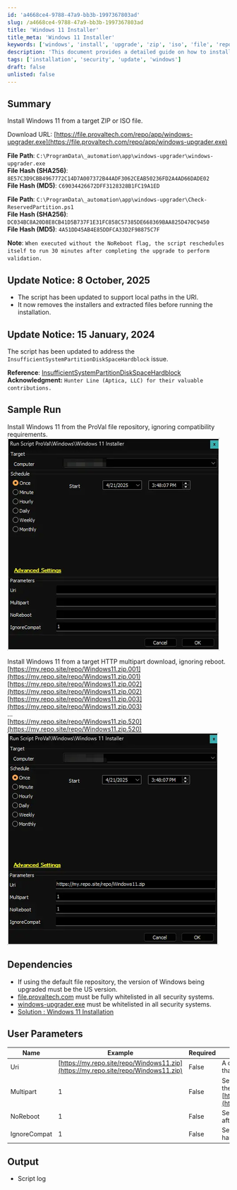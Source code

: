 ```yaml
---
id: 'a4668ce4-9788-47a9-bb3b-1997367803ad'
slug: /a4668ce4-9788-47a9-bb3b-1997367803ad
title: 'Windows 11 Installer'
title_meta: 'Windows 11 Installer'
keywords: ['windows', 'install', 'upgrade', 'zip', 'iso', 'file', 'repository']
description: 'This document provides a detailed guide on how to install Windows 11 from a target ZIP file or ISO, including sample runs and user parameters. It covers necessary dependencies and provides download links for the required files.'
tags: ['installation', 'security', 'update', 'windows']
draft: false
unlisted: false
---
```


## Summary

Install Windows 11 from a target ZIP or ISO file.

Download URL: [https://file.provaltech.com/repo/app/windows-upgrader.exe](https://file.provaltech.com/repo/app/windows-upgrader.exe)  

**File Path**: `C:\ProgramData\_automation\app\windows-upgrader\windows-upgrader.exe`  
**File Hash (SHA256)**: `8E57C3D9CBB4967772C14D7A007372B44ADF3062CEAB50236FD2A4AD66DADE02`  
**File Hash (MD5)**: `C69034426672DFF3128328B1FC19A1ED`  

**File Path**: `C:\ProgramData\_automation\app\windows-upgrader\Check-ReservedPartition.ps1`  
**File Hash (SHA256)**: `DC034BC8A20D8E8CB41D5B737F1E31FC858C57385DE668369BAA825D470C9450`  
**File Hash (MD5)**: `4A51DD45AB4E85DDFCA33D2F98875C7F`  

**Note**: `When executed without the NoReboot flag, the script reschedules itself to run 30 minutes after completing the upgrade to perform validation.`

## Update Notice: 8 October, 2025

- The script has been updated to support local paths in the URI.
- It now removes the installers and extracted files before running the installation.

## Update Notice: 15 January, 2024

The script has been updated to address the `InsufficientSystemPartitionDiskSpaceHardblock` issue.

**Reference**: [InsufficientSystemPartitionDiskSpaceHardblock](https://support.microsoft.com/en-us/help/3086249/-we-couldn-t-update-system-reserved-partition-error-installing-windows)  
**Acknowledgment:** `Hunter Line (Aptica, LLC) for their valuable contributions.`

## Sample Run

Install Windows 11 from the ProVal file repository, ignoring compatibility requirements.  
![Image](../../../static/img/docs/a4668ce4-9788-47a9-bb3b-1997367803ad/image_1.webp)

Install Windows 11 from a target HTTP multipart download, ignoring reboot.  
[https://my.repo.site/repo/Windows11.zip.001](https://my.repo.site/repo/Windows11.zip.001)  
[https://my.repo.site/repo/Windows11.zip.002](https://my.repo.site/repo/Windows11.zip.002)  
[https://my.repo.site/repo/Windows11.zip.003](https://my.repo.site/repo/Windows11.zip.003)  
...  
[https://my.repo.site/repo/Windows11.zip.520](https://my.repo.site/repo/Windows11.zip.520)  
![Image](../../../static/img/docs/a4668ce4-9788-47a9-bb3b-1997367803ad/image_2.webp)

## Dependencies

- If using the default file repository, the version of Windows being upgraded must be the US version.
- [file.provaltech.com](https://file.provaltech.com) must be fully whitelisted in all security systems.
- [windows-upgrader.exe](https://file.provaltech.com/repo/app/windows-upgrader.exe) must be whitelisted in all security systems.  
- [Solution : Windows 11 Installation](/docs/00b08a60-f202-42db-9f67-a76ea29289fa)  

## User Parameters

| Name        | Example                                                            | Required | Description                                                                                       |
|-------------|--------------------------------------------------------------------|----------|---------------------------------------------------------------------------------------------------|
| Uri         | [https://my.repo.site/repo/Windows11.zip](https://my.repo.site/repo/Windows11.zip) | False    | A custom URI to either a local file or HTTP file that contains the target Windows 11 payload.     |
| Multipart   | 1                                                                  | False    | Set to 1 if the custom URI is a multipart file in the format [https://my.repo.site/repo/Windows11.zip.001](https://my.repo.site/repo/Windows11.zip.001) |
| NoReboot    | 1                                                                  | False    | Set to 1 to suppress rebooting the machine after the upgrade.                                     |
| IgnoreCompat| 1                                                                  | False    | Set to 1 to ignore Windows 11 hardware/software requirements.                                     |

## Output

- Script log
